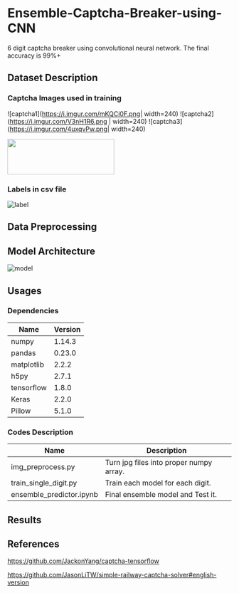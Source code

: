# Ensemble-Captcha-Breaker-using-CNN
6 digit captcha breaker using convolutional neural network. The final accuracy is 99%+ 

## Dataset Description
### Captcha Images used in training
![captcha1](https://i.imgur.com/mKQCi0F.png| width=240) ![captcha2](https://i.imgur.com/V3nH1R6.png | width=240) ![captcha3](https://i.imgur.com/4uxqvPw.png| width=240)

<img src="https://i.imgur.com/mKQCi0F.png" width="240" height="80" />

### Labels in csv file
![label](https://i.imgur.com/YVSuZwL.jpg)

## Data Preprocessing

## Model Architecture
![model](https://i.imgur.com/y1ASzGN.jpg)

## Usages

### Dependencies
|Name|Version|
|----|----|
|numpy|1.14.3|
|pandas|0.23.0|
|matplotlib|2.2.2|
|h5py|2.7.1|
|tensorflow|1.8.0|
|Keras|2.2.0|
|Pillow|5.1.0|

### Codes Description
|Name|Description|
|----|----|
|img_preprocess.py| Turn jpg files into proper numpy array. |
|train_single_digit.py| Train each model for each digit. |
|ensemble_predictor.ipynb| Final ensemble model and Test it. |

## Results



## References
https://github.com/JackonYang/captcha-tensorflow

https://github.com/JasonLiTW/simple-railway-captcha-solver#english-version
